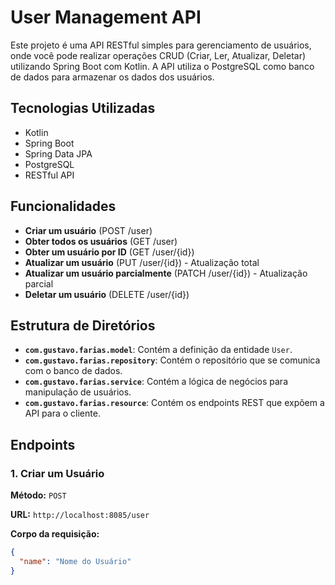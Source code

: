 # User Management API

Este projeto é uma API RESTful simples para gerenciamento de usuários, onde você pode realizar operações CRUD (Criar, Ler, Atualizar, Deletar) utilizando Spring Boot com Kotlin. A API utiliza o PostgreSQL como banco de dados para armazenar os dados dos usuários.

## Tecnologias Utilizadas

- Kotlin
- Spring Boot
- Spring Data JPA
- PostgreSQL
- RESTful API

## Funcionalidades

- **Criar um usuário** (POST /user)
- **Obter todos os usuários** (GET /user)
- **Obter um usuário por ID** (GET /user/{id})
- **Atualizar um usuário** (PUT /user/{id}) - Atualização total
- **Atualizar um usuário parcialmente** (PATCH /user/{id}) - Atualização parcial
- **Deletar um usuário** (DELETE /user/{id})

## Estrutura de Diretórios

- **`com.gustavo.farias.model`**: Contém a definição da entidade `User`.
- **`com.gustavo.farias.repository`**: Contém o repositório que se comunica com o banco de dados.
- **`com.gustavo.farias.service`**: Contém a lógica de negócios para manipulação de usuários.
- **`com.gustavo.farias.resource`**: Contém os endpoints REST que expõem a API para o cliente.

## Endpoints

### 1. Criar um Usuário

**Método:** `POST`

**URL:** `http://localhost:8085/user`

**Corpo da requisição:**
```json
{
  "name": "Nome do Usuário"
}
